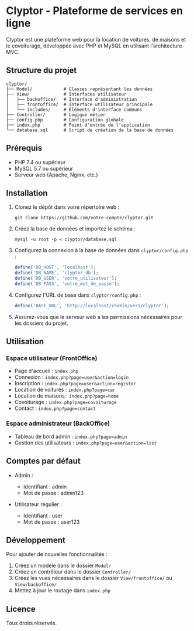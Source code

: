 # Clyptor - Plateforme de services en ligne

Clyptor est une plateforme web pour la location de voitures, de maisons et le covoiturage, développée avec PHP et MySQL en utilisant l'architecture MVC.

## Structure du projet

```
clyptor/
├── Model/            # Classes représentant les données
├── View/             # Interfaces utilisateur
│   ├── backoffice/   # Interface d'administration
│   ├── frontoffice/  # Interface utilisateur principale
│   └── includes/     # Éléments d'interface communs
├── Controller/       # Logique métier
├── config.php        # Configuration globale
├── index.php         # Point d'entrée de l'application
└── database.sql      # Script de création de la base de données
```

## Prérequis

- PHP 7.4 ou supérieur
- MySQL 5.7 ou supérieur
- Serveur web (Apache, Nginx, etc.)

## Installation

1. Clonez le dépôt dans votre répertoire web :
   ```
   git clone https://github.com/votre-compte/clyptor.git
   ```

2. Créez la base de données et importez le schéma :
   ```
   mysql -u root -p < clyptor/database.sql
   ```

3. Configurez la connexion à la base de données dans `clyptor/config.php` :
   ```php
   define('DB_HOST', 'localhost');
   define('DB_NAME', 'clyptor_db');
   define('DB_USER', 'votre_utilisateur');
   define('DB_PASS', 'votre_mot_de_passe');
   ```

4. Configurez l'URL de base dans `clyptor/config.php` :
   ```php
   define('BASE_URL', 'http://localhost/chemin/vers/clyptor');
   ```

5. Assurez-vous que le serveur web a les permissions nécessaires pour les dossiers du projet.

## Utilisation

### Espace utilisateur (FrontOffice)

- Page d'accueil : `index.php`
- Connexion : `index.php?page=user&action=login`
- Inscription : `index.php?page=user&action=register`
- Location de voitures : `index.php?page=car`
- Location de maisons : `index.php?page=home`
- Covoiturage : `index.php?page=covoiturage`
- Contact : `index.php?page=contact`

### Espace administrateur (BackOffice)

- Tableau de bord admin : `index.php?page=admin`
- Gestion des utilisateurs : `index.php?page=user&action=list`

## Comptes par défaut

- Admin : 
  - Identifiant : admin
  - Mot de passe : admin123

- Utilisateur régulier :
  - Identifiant : user
  - Mot de passe : user123

## Développement

Pour ajouter de nouvelles fonctionnalités :

1. Créez un modèle dans le dossier `Model/`
2. Créez un contrôleur dans le dossier `Controller/`
3. Créez les vues nécessaires dans le dossier `View/frontoffice/` ou `View/backoffice/`
4. Mettez à jour le routage dans `index.php`

## Licence

Tous droits réservés. 
